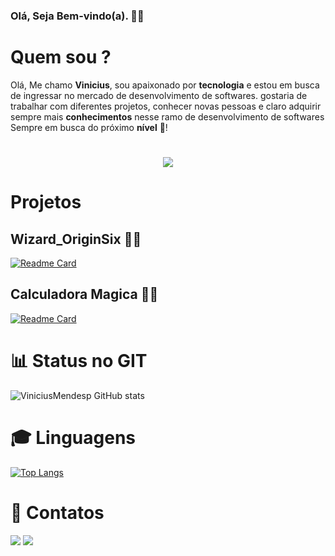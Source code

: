 ### Olá, Seja Bem-vindo(a). 🥳🎉


# Quem sou ?

 <p> Olá, Me chamo <strong>Vinicius</strong>, sou apaixonado por <strong>tecnologia</strong> e estou em busca de ingressar no mercado de desenvolvimento de softwares.
 gostaria de trabalhar com diferentes projetos, conhecer novas pessoas e claro adquirir sempre mais <strong>conhecimentos</strong> nesse ramo de desenvolvimento de softwares
Sempre em busca do próximo <strong>nível</strong> 🚀!</p>

 <h1 align="center">
 <img src="https://attaa.sa/files/library_thumbnails/c8c83ba_1600208181.jpg">
</h1>
 
 # Projetos

 ## Wizard_OriginSix 🧙‍♂️

[![Readme Card](https://github-readme-stats.vercel.app/api/pin/?username=ViniciusMendesp&repo=Wizard_OriginSix)](https://github.com/ViniciusMendesp/Wizard_OriginSix)

 ## Calculadora Magica 🧙‍♀️

[![Readme Card](https://github-readme-stats.vercel.app/api/pin/?username=ViniciusMendesp&repo=Calculadora)](https://github.com/ViniciusMendesp/Calculadora)

# 📊 Status no GIT

![ViniciusMendesp GitHub stats](https://github-readme-stats.vercel.app/api?username=ViniciusMendesp&show_icons=true&theme=gruvbox  )

# 🎓 Linguagens

[![Top Langs](https://github-readme-stats.vercel.app/api/top-langs/?username=ViniciusMendesp&layout=compact)](https://github.com/ViniciusMendesp/github-readme-stats)

# 📩 Contatos
  
  <a href="mailto:vinimendes201@gmail.com?subject=Hello%20World"><img src="https://camo.githubusercontent.com/571384769c09e0c66b45e39b5be70f68f552db3e2b2311bc2064f0d4a9f5983b/68747470733a2f2f696d672e736869656c64732e696f2f62616467652f476d61696c2d4431343833363f7374796c653d666f722d7468652d6261646765266c6f676f3d676d61696c266c6f676f436f6c6f723d7768697465" data-canonical-src="https://img.shields.io/badge/Gmail-D14836?style=for-the-badge&amp;logo=gmail&amp;logoColor=white" style="max-width:100%;"></a>
   <a href="https://www.linkedin.com/in/vinicius-mendes-pimentel/"><img src="https://camo.githubusercontent.com/a80d00f23720d0bc9f55481cfcd77ab79e141606829cf16ec43f8cacc7741e46/68747470733a2f2f696d672e736869656c64732e696f2f62616467652f4c696e6b6564496e2d3030373742353f7374796c653d666f722d7468652d6261646765266c6f676f3d6c696e6b6564696e266c6f676f436f6c6f723d7768697465" data-canonical-src="https://img.shields.io/badge/LinkedIn-0077B5?style=for-the-badge&amp;logo=linkedin&amp;logoColor=white" style="max-width:100%;"></a>
   
  # 
